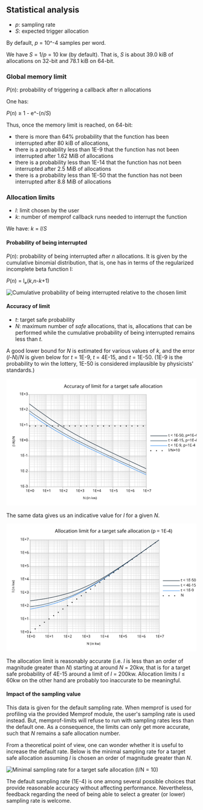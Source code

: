 ## Statistical analysis

- *p*: sampling rate
- *S*: expected trigger allocation

By default, *p* = 10^-4 samples per word.

We have *S* = 1/*p* = 10 kw (by default). That is, *S* is about 39.0
kiB of allocations on 32-bit and 78.1 kiB on 64-bit.

### Global memory limit

*P*(*n*): probability of triggering a callback after n allocations

One has:

*P*(*n*) ≥ 1 - e^-(*n*/*S*)

Thus, once the memory limit is reached, on 64-bit:
- there is more than 64% probability that the function has been
  interrupted after 80 kiB of allocations,
- there is a probability less than 1E-9 that the function has not
  been interrupted after 1.62 MiB of allocations
- there is a probability less than 1E-14 that the function has not
  been interrupted after 2.5 MiB of allocations
- there is a probability less than 1E-50 that the function has not
  been interrupted after 8.8 MiB of allocations

### Allocation limits

- *l*: limit chosen by the user
- *k*: number of memprof callback runs needed to interrupt the function

We have: *k* = *l*/*S*

#### Probability of being interrupted

*P*(*n*): probability of being interrupted after *n* allocations. It
is given by the cumulative binomial distribution, that is, one has in
terms of the regularized incomplete beta function I:

*P*(*n*) = Iₚ(*k*,*n*-*k*+1)

![Cumulative probability of being interrupted relative to the chosen
 limit](cumulative.svg)

#### Accuracy of limit

- *t*: target safe probability
- *N*: maximum number of *safe* allocations, that is, allocations that
can be performed while the cumulative probability of being interrupted
remains less than *t*.

A good lower bound for *N* is estimated for various values of *k*, and
the error (*l*-*N*)/*N* is given below for *t* = 1E-9, *t* = 4E-15,
and *t* = 1E-50. (1E-9 is the probability to win the lottery, 1E-50 is
considered implausible by physicists' standards.)

![Accuracy of limit for a target safe allocation](accuracy.svg)

The same data gives us an indicative value for *l* for a given *N*.

![Allocation limit for a target safe allocation](limit.svg)

The allocation limit is reasonably accurate (i.e. *l* is less than an
order of magnitude greater than *N*) starting at around *N* = 20kw,
that is for a target safe probability of 4E-15 around a limit of *l* =
200kw. Allocation limits *l* ≤ 60kw on the other hand are probably too
inaccurate to be meaningful.

#### Impact of the sampling value

This data is given for the default sampling rate. When memprof is used
for profiling via the provided Memprof module, the user's sampling
rate is used instead. But, memprof-limits will refuse to run with
sampling rates less than the default one. As a consequence, the limits
can only get more accurate, such that *N* remains a safe allocation
number.

From a theoretical point of view, one can wonder whether it is useful
to increase the default rate. Below is the minimal sampling rate
for a target safe allocation assuming *l* is chosen an order of
magnitude greater than *N*.

![Minimal sampling rate for a target safe allocation (l/N =
 10)](minimal_rate.svg)

The default sampling rate (1E-4) is one among several possible choices
that provide reasonable accuracy without affecting performance.
Nevertheless, feedback regarding the need of being able to select a
greater (or lower) sampling rate is welcome.
